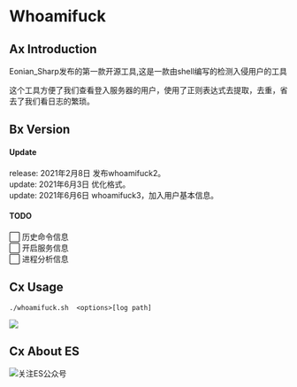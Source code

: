 # Whoamifuck

## Ax Introduction
<p>Eonian_Sharp发布的第一款开源工具,这是一款由shell编写的检测入侵用户的工具</p>
<p>这个工具方便了我们查看登入服务器的用户，使用了正则表达式去提取，去重，省去了我们看日志的繁琐。</p>

## Bx Version
#### Update
 release: 2021年2月8日 发布whoamifuck2。<br>
 update: 2021年6月3日 优化格式。<br>
 update: 2021年6月6日 whoamifuck3，加入用户基本信息。

#### TODO
⬜ 历史命令信息 <br>
⬜ 开启服务信息 <br>
⬜ 进程分析信息 <br>

## Cx Usage
```
./whoamifuck.sh  <options>[log path]
```
![](https://gitee.com/enomothem/myblogphoto/raw/master/img/QQ截图20210608215427.jpg)

## Cx About ES
![关注ES公众号](https://gitee.com/enomothem/myblogphoto/raw/master/img/20210125172117.jpg)
